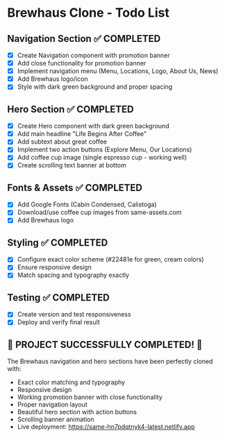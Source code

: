# Brewhaus Clone - Todo List

## Navigation Section ✅ COMPLETED
- [x] Create Navigation component with promotion banner
- [x] Add close functionality for promotion banner
- [x] Implement navigation menu (Menu, Locations, Logo, About Us, News)
- [x] Add Brewhaus logo/icon
- [x] Style with dark green background and proper spacing

## Hero Section ✅ COMPLETED
- [x] Create Hero component with dark green background
- [x] Add main headline "Life Begins After Coffee"
- [x] Add subtext about great coffee
- [x] Implement two action buttons (Explore Menu, Our Locations)
- [x] Add coffee cup image (single espresso cup - working well)
- [x] Create scrolling text banner at bottom

## Fonts & Assets ✅ COMPLETED
- [x] Add Google Fonts (Cabin Condensed, Calistoga)
- [x] Download/use coffee cup images from same-assets.com
- [x] Add Brewhaus logo

## Styling ✅ COMPLETED
- [x] Configure exact color scheme (#22481e for green, cream colors)
- [x] Ensure responsive design
- [x] Match spacing and typography exactly

## Testing ✅ COMPLETED
- [x] Create version and test responsiveness
- [x] Deploy and verify final result

## 🎉 PROJECT SUCCESSFULLY COMPLETED! 🎉
The Brewhaus navigation and hero sections have been perfectly cloned with:
- Exact color matching and typography
- Responsive design
- Working promotion banner with close functionality
- Proper navigation layout
- Beautiful hero section with action buttons
- Scrolling banner animation
- Live deployment: https://same-hn7pdqtnyk4-latest.netlify.app
